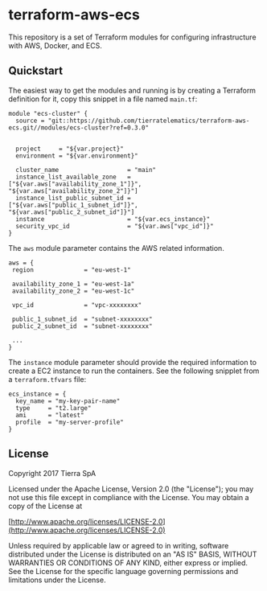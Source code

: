 # terraform-aws-ecs

This repository is a set of Terraform modules for configuring infrastructure with AWS, Docker, and ECS.

## Quickstart

The easiest way to get the modules and running is by creating a Terraform definition for it, copy this snippet in a file
named `main.tf`:

```hcl
module "ecs-cluster" {
  source = "git::https://github.com/tierratelematics/terraform-aws-ecs.git//modules/ecs-cluster?ref=0.3.0"


  project     = "${var.project}"
  environment = "${var.environment}"

  cluster_name                   = "main"
  instance_list_available_zone   = ["${var.aws["availability_zone_1"]}", "${var.aws["availability_zone_2"]}"]
  instance_list_public_subnet_id = ["${var.aws["public_1_subnet_id"]}", "${var.aws["public_2_subnet_id"]}"]
  instance                       = "${var.ecs_instance}"
  security_vpc_id                = "${var.aws["vpc_id"]}"
}
```

The `aws` module parameter contains the AWS related information.
 
 ```hcl
aws = {
  region              = "eu-west-1"

  availability_zone_1 = "eu-west-1a"
  availability_zone_2 = "eu-west-1c"

  vpc_id              = "vpc-xxxxxxxx"

  public_1_subnet_id  = "subnet-xxxxxxxx"
  public_2_subnet_id  = "subnet-xxxxxxxx"
  
  ...
}
```

The `instance` module parameter should provide the required information to create a EC2 instance to run the containers. See the following snipplet from a `terraform.tfvars` file: 

```hcl
ecs_instance = {
  key_name = "my-key-pair-name"
  type     = "t2.large"
  ami      = "latest"
  profile  = "my-server-profile"
}
```



## License

Copyright 2017 Tierra SpA

Licensed under the Apache License, Version 2.0 (the "License");
you may not use this file except in compliance with the License.
You may obtain a copy of the License at

[http://www.apache.org/licenses/LICENSE-2.0](http://www.apache.org/licenses/LICENSE-2.0)

Unless required by applicable law or agreed to in writing, software
distributed under the License is distributed on an "AS IS" BASIS,
WITHOUT WARRANTIES OR CONDITIONS OF ANY KIND, either express or implied.
See the License for the specific language governing permissions and
limitations under the License.
